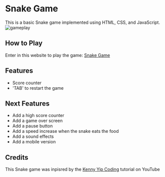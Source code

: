 # Snake Game

This is a basic Snake game implemented using HTML, CSS, and JavaScript.
![gameplay](/img/gameplay.png)
## How to Play

Enter in this website to play the game: [Snake Game](https://your-website.com)

## Features

- Score counter
- 'TAB' to restart the game

## Next Features
- Add a high score counter
- Add a game over screen
- Add a pause button
- Add a speed increase when the snake eats the food
- Add a sound effects
- Add a mobile version

## Credits
This Snake game was inpisred by the [Kenny Yip Coding](https://www.youtube.com/watch?v=baBq5GAL0_U) tutorial on YouTube